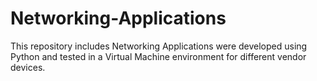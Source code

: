 # Networking-Applications

This repository includes Networking Applications were developed using Python and tested in a Virtual Machine environment for different vendor devices.
